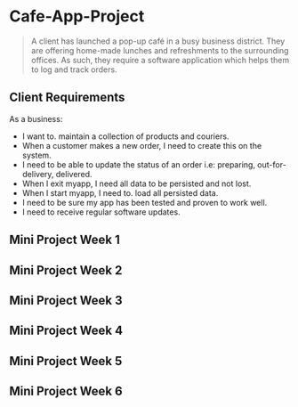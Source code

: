 # Cafe-App-Project

> A client has launched a pop-up café in a busy business district. They are offering home-made lunches and refreshments to the surrounding offices. As such, they require a software application which helps them to log and track orders.

## Client Requirements

As a business:
- I want to. maintain a collection of products and couriers.
- When a customer makes a new order, I need to create this on the system.
- I need to be able to update the status of an order i.e: preparing, out-for-delivery, delivered.
- When I exit myapp, I need all data to be persisted and not lost.
- When I start myapp, I need to. load all persisted data.
- I need  to be sure my app has been tested and proven to work well.
- I need  to receive regular software updates.

## Mini Project Week 1

## Mini Project Week 2

## Mini Project Week 3

## Mini Project Week 4

## Mini Project Week 5

## Mini Project Week 6
